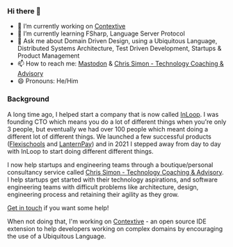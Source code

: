 ### Hi there 👋

- 🔭 I’m currently working on [Contextive](https://contextive.tech)
- 🌱 I’m currently learning FSharp, Language Server Protocol
- 💬 Ask me about Domain Driven Design, using a Ubiquitous Language, Distributed Systems Architecture, Test Driven Development, Startups & Product Management
- 📫 How to reach me: [Mastodon]([https://twitter.com/ChrisSimonAu](https://hachyderm.io/@ChrisSimonAu)) & [Chris Simon - Technology Coaching & Advisory](https://chrissimon.au/contact/)
- 😄 Pronouns: He/Him

### Background

A long time ago, I helped start a company that is now called [InLoop](https://www.inloop.com.au).  I was founding CTO which means you do a lot of different things when you're only 3 people, but eventually we had over 100 people which meant doing a different lot of different things.  We launched a few successful products ([Flexischools](https://www.flexischools.com.au) and [LanternPay](https://lanternpay.com)) and in 2021 I stepped away from day to day with InLoop to start doing different different things.

I now help startups and engineering teams through a boutique/personal consultancy service called [Chris Simon - Technology Coaching & Advisory](https://chrissimon.au/).  I help startups get started with their technology aspirations, and software engineering teams with difficult problems like architecture, design, engineering process and retaining their agility as they grow.

[Get in touch](https://chrissimon.au/contact/) if you want some help!

When not doing that, I'm working on [Contextive](https://github.com/dev-cycles/contextive) - an open source IDE extension to help developers working on complex domains by encouraging the use of a Ubiquitous Language.
